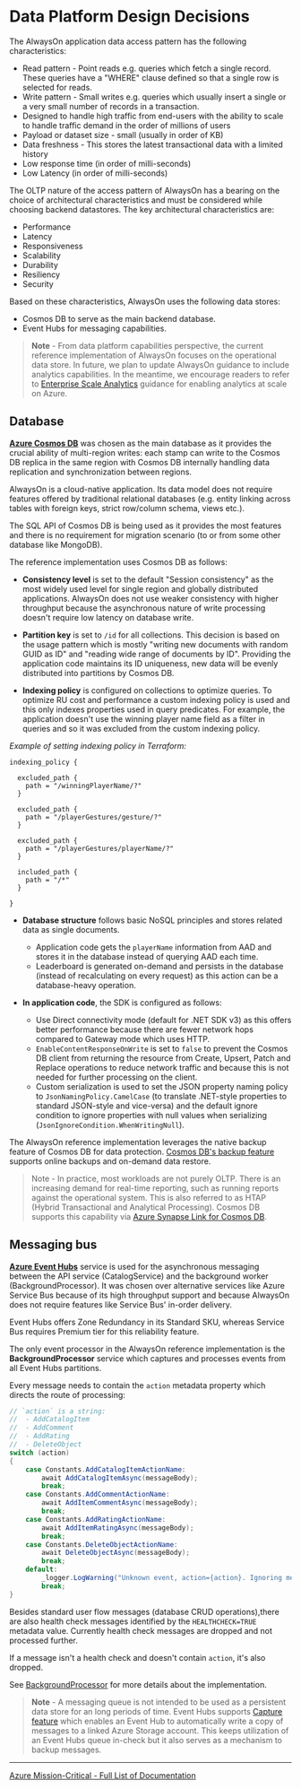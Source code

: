 # Data Platform Design Decisions

The AlwaysOn application data access pattern has the following characteristics:

- Read pattern - Point reads e.g. queries which fetch a single record. These queries have a "WHERE" clause defined so that a single row is selected for reads.
- Write pattern - Small writes e.g. queries which usually insert a single or a very small number of records in a transaction.
- Designed to handle high traffic from end-users with the ability to scale to handle traffic demand in the order of millions of users
- Payload or dataset size - small (usually in order of KB)
- Data freshness - This stores the latest transactional data with a limited history
- Low response time (in order of milli-seconds)
- Low Latency (in order of milli-seconds)

The OLTP nature of the access pattern of AlwaysOn has a bearing on the choice of architectural characteristics and must be considered while choosing backend datastores. The key architectural characteristics are:

- Performance
- Latency
- Responsiveness
- Scalability
- Durability
- Resiliency
- Security

Based on these characteristics, AlwaysOn uses the following data stores:

- Cosmos DB to serve as the main backend database.
- Event Hubs for messaging capabilities.

> **Note** - From data platform capabilities perspective, the current reference implementation of AlwaysOn focuses on the operational data store. In future, we plan to update AlwaysOn guidance to include analytics capabilities. In the meantime, we encourage readers to refer to [Enterprise Scale Analytics](https://docs.microsoft.com/azure/cloud-adoption-framework/scenarios/data-management/enterprise-scale-landing-zone) guidance for enabling analytics at scale on Azure.

## Database

**[Azure Cosmos DB](https://azure.microsoft.com/services/cosmos-db/)** was chosen as the main database as it provides the crucial ability of multi-region writes: each stamp can write to the Cosmos DB replica in the same region with Cosmos DB internally handling data replication and synchronization between regions.

AlwaysOn is a cloud-native application. Its data model does not require features offered by traditional relational databases (e.g. entity linking across tables with foreign keys, strict row/column schema, views etc.).

The SQL API of Cosmos DB is being used as it provides the most features and there is no requirement for migration scenario (to or from some other database like MongoDB).

The reference implementation uses Cosmos DB as follows:

- **Consistency level** is set to the default "Session consistency" as the most widely used level for single region and globally distributed applications. AlwaysOn does not use weaker consistency with higher throughput because the asynchronous nature of write processing doesn't require low latency on database write.

- **Partition key** is set to `/id` for all collections. This decision is based on the usage pattern which is mostly "writing new documents with random GUID as ID" and "reading wide range of documents by ID". Providing the application code maintains its ID uniqueness, new data will be evenly distributed into partitions by Cosmos DB.

- **Indexing policy** is configured on collections to optimize queries. To optimize RU cost and performance a custom indexing policy is used and this only indexes properties used in query predicates. For example, the application doesn't use the winning player name field as a filter in queries and so it was excluded from the custom indexing policy.

*Example of setting indexing policy in Terraform:*

```
indexing_policy {

  excluded_path {
    path = "/winningPlayerName/?"
  }

  excluded_path {
    path = "/playerGestures/gesture/?"
  }

  excluded_path {
    path = "/playerGestures/playerName/?"
  }

  included_path {
    path = "/*"
  }

}
```

- **Database structure** follows basic NoSQL principles and stores related data as single documents.
  - Application code gets the `playerName` information from AAD and stores it in the database instead of querying AAD each time.
  - Leaderboard is generated on-demand and persists in the database (instead of recalculating on every request) as this action can be a database-heavy operation.

- **In application code**, the SDK is configured as follows:
  - Use Direct connectivity mode (default for .NET SDK v3) as this offers better performance because there are fewer network hops compared to Gateway mode which uses HTTP.
  - `EnableContentResponseOnWrite` is set to `false` to prevent the Cosmos DB client from returning the resource from Create, Upsert, Patch and Replace operations to reduce network traffic and because this is not needed for further processing on the client.
  - Custom serialization is used to set the JSON property naming policy to `JsonNamingPolicy.CamelCase` (to translate .NET-style properties to standard JSON-style and vice-versa) and the default ignore condition to ignore properties with null values when serializing (`JsonIgnoreCondition.WhenWritingNull`).

The AlwaysOn reference implementation leverages the native backup feature of Cosmos DB for data protection. [Cosmos DB's backup feature](https://docs.microsoft.com/azure/cosmos-db/online-backup-and-restore) supports online backups and on-demand data restore.

> Note - In practice, most workloads are not purely OLTP. There is an increasing demand for real-time reporting, such as running reports against the operational system. This is also referred to as HTAP (Hybrid Transactional and Analytical Processing). Cosmos DB supports this capability via [Azure Synapse Link for Cosmos DB](https://docs.microsoft.com/azure/cosmos-db/synapse-link-use-cases).

## Messaging bus

**[Azure Event Hubs](https://docs.microsoft.com/azure/event-hubs/event-hubs-about)** service is used for the asynchronous messaging between the API service (CatalogService) and the background worker (BackgroundProcessor). It was chosen over alternative services like Azure Service Bus because of its high throughput support and because AlwaysOn does not require features like Service Bus' in-order delivery.

Event Hubs offers Zone Redundancy in its Standard SKU, whereas Service Bus requires Premium tier for this reliability feature.

The only event processor in the AlwaysOn reference implementation is the **BackgroundProcessor** service which captures and processes events from all Event Hubs partitions.

Every message needs to contain the `action` metadata property which directs the route of processing:

```csharp
// `action` is a string:
//  - AddCatalogItem
//  - AddComment
//  - AddRating
//  - DeleteObject
switch (action)
{
    case Constants.AddCatalogItemActionName:
        await AddCatalogItemAsync(messageBody);
        break;
    case Constants.AddCommentActionName:
        await AddItemCommentAsync(messageBody);
        break;
    case Constants.AddRatingActionName:
        await AddItemRatingAsync(messageBody);
        break;
    case Constants.DeleteObjectActionName:
        await DeleteObjectAsync(messageBody);
        break;
    default:
        _logger.LogWarning("Unknown event, action={action}. Ignoring message", action);
        break;
}
```

Besides standard user flow messages (database CRUD operations),there are also health check messages identified by the `HEALTHCHECK=TRUE` metadata value. Currently health check messages are dropped and not processed further.

If a message isn't a health check and doesn't contain `action`, it's also dropped.

See [BackgroundProcessor](/src/app/AlwaysOn.BackgroundProcessor/README.md) for more details about the implementation.

> **Note** - A messaging queue is not intended to be used as a persistent data store for an long periods of time. Event Hubs supports [Capture feature](https://docs.microsoft.com/azure/event-hubs/event-hubs-capture-enable-through-portal) which enables an Event Hub to automatically write a copy of messages to a linked Azure Storage account. This keeps utilization of an Event Hubs queue in-check but it also serves as a mechanism to backup messages.

---
[Azure Mission-Critical - Full List of Documentation](/docs/README.md)
